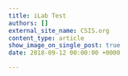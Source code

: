 ```yaml
---
title: iLab Test
authors: []
external_site_name: CSIS.org
content_type: article
show_image_on_single_post: true
date: 2018-09-12 00:00:00 +0000

---
```

